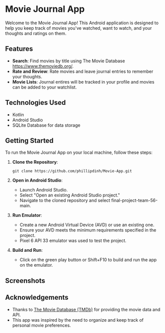 # Movie Journal App

Welcome to the Movie Journal App! This Android application is designed to help you keep track of movies you've watched, want to watch, and your thoughts and ratings on them.

## Features

-   **Search**: Find movies by title using The Movie Database https://www.themoviedb.org/.
-   **Rate and Review**: Rate movies and leave journal entries to remember your thoughts.
-   **Movie Lists**: Journal entires will be tracked in your profile and movies can be added to your watchlist.

## Technologies Used

-   Kotlin
-   Android Studio
-   SQLite Database for data storage

## Getting Started

To run the Movie Journal App on your local machine, follow these steps:

1. **Clone the Repository**:

    ```
    git clone https://github.com/phillipdinh/Movie-App.git
    ```

2. **Open in Android Studio**:

    - Launch Android Studio.
    - Select "Open an existing Android Studio project."
    - Navigate to the cloned repository and select final-project-team-56-main.

3. **Run Emulator**:

    - Create a new Android Virtual Device (AVD) or use an existing one.
    - Ensure your AVD meets the minimum requirements specified in the project.
    - Pixel 6 API 33 emulator was used to test the project.

4. **Build and Run**:
    - Click on the green play button or Shift+F10 to build and run the app on the emulator.

## Screenshots

## Acknowledgements

-   Thanks to [The Movie Database (TMDb)](https://www.themoviedb.org/) for providing the movie data and API.
-   This app was inspired by the need to organize and keep track of personal movie preferences.
